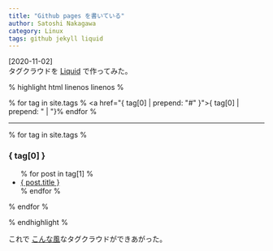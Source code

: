 ```yaml
---
title: "Github pages を書いている"
author: Satoshi Nakagawa
category: Linux
tags: github jekyll liquid
---
```


[2020-11-02]  
 タグクラウドを
[Liquid](Liquidhttp://jekyllrb-ja.github.io/docs/liquid/)
で作ってみた。

% highlight html linenos linenos %

% for tag in site.tags %
<a href="{ tag[0] | prepend: "#" }">{ tag[0] | prepend: " | "}</a>% endfor %

-----

% for tag in site.tags %
  <h3><a name="{ tag[0] }" id="{ tag[0] }">{ tag[0] }</a></h3>
  <ul>
    % for post in tag[1] %
      <li><a href="{ post.url }">{ post.title }</a>
      </li>
    % endfor %
  </ul>
% endfor %

% endhighlight %

 これで
[こんな風](https://merapano.github.io/tags.html)なタグクラウドができあがった。

